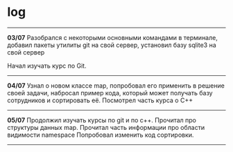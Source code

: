 # **log**
---
**03/07**
Разобрался с некоторыми основными командами в терминале, добавил пакеты утилиты git на свой сервер, установил базу sqlite3 на свой сервер

Начал изучать курс по Git.

---
**04/07**
Узнал о новом классе map, попробовал его применить в решение своей задачи, набросал пример кода, который может получать базу сотрудников и сортировать её.
Посмотрел часть курса о C++

---
**05/07**
Продолжил изучать курсы по git и по c++. Прочитал про структуры данных map. Прочитал часть информации про области видимости namespace
Попробовал изменить код сортировки.

---
